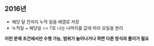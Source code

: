 ##  2016년

* 해당 달 전까지 누적 일을 배열로 저장
* 누적일 + 해당일 => 7로 나눈 나머지를 값에 따라 요일을 분리

**이런 문제 조건에서만 수행 가능, 범위가 늘어나거나 하면 다른 방식의 풀이가 필요**